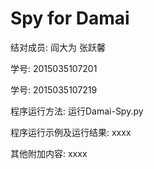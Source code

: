 Spy for Damai
====

结对成员: 阎大为 张跃馨

学号: 2015035107201

学号: 2015035107219

程序运行方法: 运行Damai-Spy.py

程序运行示例及运行结果: xxxx

其他附加内容: xxxx
